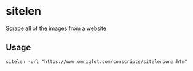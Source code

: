 # sitelen
Scrape all of the images from a website

## Usage
`sitelen -url "https://www.omniglot.com/conscripts/sitelenpona.htm"`
